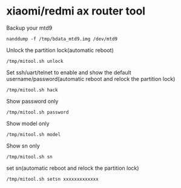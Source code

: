 # xiaomi/redmi ax router tool


Backup your mtd9

`nanddump -f /tmp/bdata_mtd9.img /dev/mtd9`

Unlock the partition lock(automatic reboot)

`/tmp/mitool.sh unlock`

Set ssh/uart/telnet to enable and show the default username/password(automatic reboot and relock the partition lock)

`/tmp/mitool.sh hack`

Show password only

`/tmp/mitool.sh password`

Show model only

`/tmp/mitool.sh model`

Show sn only

`/tmp/mitool.sh sn`

set sn(automatic reboot and relock the partition lock)

`/tmp/mitool.sh setsn xxxxxxxxxxxxx`
